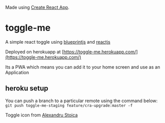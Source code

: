 Made using [Create React App](https://github.com/facebookincubator/create-react-app).

# toggle-me
A simple react toggle using [blueprintjs](http://blueprintjs.com/docs/v2/) and [reactjs](https://reactjs.org/)

Deployed on herokuapp at [https://toggle-me.herokuapp.com/](https://toggle-me.herokuapp.com/)

Its a PWA which means you can add it to your home screen and use as an Application

## heroku setup
You can push a branch to a particular remote using the command below: 
```git push toggle-me-staging feature/cra-upgrade:master -f```

Toggle icon from [Alexandru Stoica](https://iconscout.com/icon/toggle-22)
